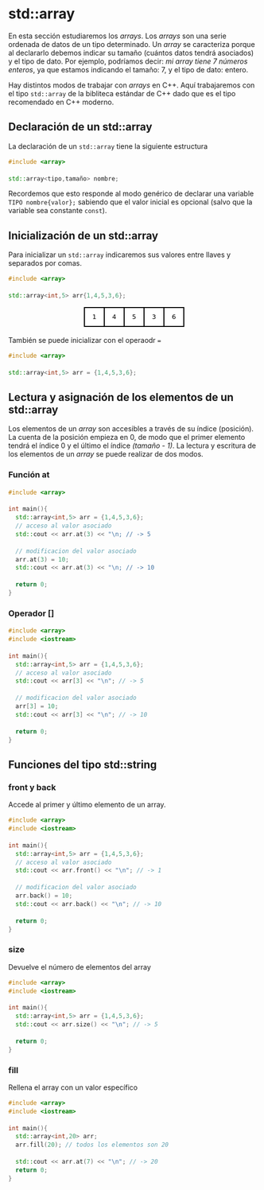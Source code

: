 # std::array

En esta sección estudiaremos los *arrays*. Los *arrays* son una serie ordenada de datos de un tipo determinado. Un *array* se caracteriza porque al declararlo debemos indicar su tamaño (cuántos datos tendrá asociados) y el tipo de dato. Por ejemplo, podríamos decir: *mi array tiene 7 números enteros*, ya que estamos indicando el tamaño: 7, y el tipo de dato: entero.

Hay distintos modos de trabajar con *arrays* en C++. Aquí trabajaremos con el tipo `std::array` de la bibliteca estándar de C++ dado que es el tipo recomendado en C++ moderno.

## Declaración de un std::array
La declaración de un `std::array` tiene la siguiente estructura

```cpp
#include <array>

std::array<tipo,tamaño> nombre;
```
Recordemos que esto responde al modo genérico de declarar una variable `TIPO nombre{valor};` sabiendo que el valor inicial es opcional (salvo que la variable sea constante `const`).

## Inicialización de un std::array
Para inicializar un `std::array` indicaremos sus valores entre llaves y separados por comas.

```cpp
#include <array>

std::array<int,5> arr{1,4,5,3,6};
```

<p align="center">
<img src="./images/array.png" alt="array"/>
</p>


También se puede inicializar con el operaodr `=`

```cpp
#include <array>

std::array<int,5> arr = {1,4,5,3,6};
```

## Lectura y asignación de los elementos de un std::array

Los elementos de un *array* son accesibles a través de su índice (posición). La cuenta de la posición empieza en 0, de modo que el primer elemento tendrá el índice 0 y el último el índice *(tamaño - 1)*.
La lectura y escritura de los elementos de un *array* se puede realizar de dos modos.

### Función at

```cpp
#include <array>

int main(){
  std::array<int,5> arr = {1,4,5,3,6};
  // acceso al valor asociado
  std::cout << arr.at(3) << "\n; // -> 5

  // modificacion del valor asociado
  arr.at(3) = 10;
  std::cout << arr.at(3) << "\n; // -> 10

  return 0;
}

```

### Operador []

```cpp
#include <array>
#include <iostream>

int main(){
  std::array<int,5> arr = {1,4,5,3,6};
  // acceso al valor asociado
  std::cout << arr[3] << "\n"; // -> 5

  // modificacion del valor asociado
  arr[3] = 10;
  std::cout << arr[3] << "\n"; // -> 10

  return 0;
}

```

## Funciones del tipo std::string

### front y back
Accede al primer y último elemento de un array.

```cpp
#include <array>
#include <iostream>

int main(){
  std::array<int,5> arr = {1,4,5,3,6};
  // acceso al valor asociado
  std::cout << arr.front() << "\n"; // -> 1

  // modificacion del valor asociado
  arr.back() = 10;
  std::cout << arr.back() << "\n"; // -> 10

  return 0;
}

```

### size
Devuelve el número de elementos del array
```cpp
#include <array>
#include <iostream>

int main(){
  std::array<int,5> arr = {1,4,5,3,6};
  std::cout << arr.size() << "\n"; // -> 5

  return 0;
}

```

### fill
Rellena el array con un valor específico

```cpp
#include <array>
#include <iostream>

int main(){
  std::array<int,20> arr;
  arr.fill(20); // todos los elementos son 20

  std::cout << arr.at(7) << "\n"; // -> 20
  return 0;
}
```
